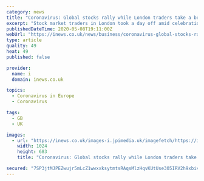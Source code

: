 ```yaml
---
category: news
title: "Coronavirus: Global stocks rally while London traders take a break for Bank Holiday"
excerpt: "Stock market traders in London took a day off amid celebrations for the 75th anniversary of VE Day, but their international counterparts were still working and global markets finished the week on a high note."
publishedDateTime: 2020-05-08T19:11:00Z
webUrl: "https://inews.co.uk/news/business/coronavirus-global-stocks-rally-bank-holiday-weekend-ftse-100-ve-day-2847700"
type: article
quality: 49
heat: 49
published: false

provider:
  name: i
  domain: inews.co.uk

topics:
  - Coronavirus in Europe
  - Coronavirus

tags:
  - GB
  - UK

images:
  - url: "https://inews.co.uk/images-i.jpimedia.uk/imagefetch/https://inews.co.uk/wp-content/uploads/2020/05/GettyImages-1212073560.jpg"
    width: 1024
    height: 683
    title: "Coronavirus: Global stocks rally while London traders take a break for Bank Holiday"

secured: "7SP3jtMJPEZwujr5mLcZ1wwxxksytmtsRAqsMlzHqvKUtUse305IRV2h9xbiv7FtzAqwcdPKrAd2M4MUfFx1DUgwC8pymXuwke3pGvmG2lOe4Cy/Jw9eA6r/5OjQ+f4KpOlPtHw8hDRr+jvuNgXMlztWrYeWLUo98ybpPCoDFw/KaB8lImzEAJ3WVDLtYJ1cCt6+O9Bi8R8l1Pu9bYUGU/7eveIiWEdMPTRpfaQf1gsoiTCZAW+KioPlJHFrqeVElQhDHTHfUJecvTwjIyWvvhJ3J53eS/h19tvhwvOlBQaSV686CNF2JTuElTZ71THf;IhYBf5QScA3PaIVEUBV0Lg=="
---
```



